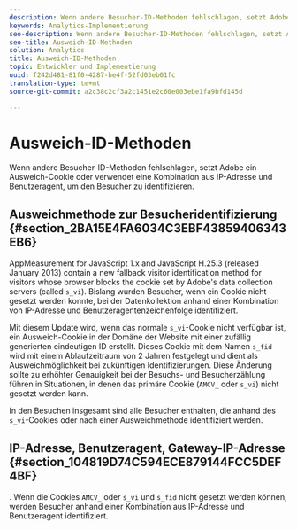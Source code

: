 ```yaml
---
description: Wenn andere Besucher-ID-Methoden fehlschlagen, setzt Adobe ein Ausweich-Cookie oder verwendet eine Kombination aus IP-Adresse und Benutzeragent, um den Besucher zu identifizieren.
keywords: Analytics-Implementierung
seo-description: Wenn andere Besucher-ID-Methoden fehlschlagen, setzt Adobe ein Ausweich-Cookie oder verwendet eine Kombination aus IP-Adresse und Benutzeragent, um den Besucher zu identifizieren.
seo-title: Ausweich-ID-Methoden
solution: Analytics
title: Ausweich-ID-Methoden
topic: Entwickler und Implementierung
uuid: f242d481-81f0-4287-be4f-52fd03eb01fc
translation-type: tm+mt
source-git-commit: a2c38c2cf3a2c1451e2c60e003ebe1fa9bfd145d

---
```



# Ausweich-ID-Methoden

Wenn andere Besucher-ID-Methoden fehlschlagen, setzt Adobe ein Ausweich-Cookie oder verwendet eine Kombination aus IP-Adresse und Benutzeragent, um den Besucher zu identifizieren.

## Ausweichmethode zur Besucheridentifizierung {#section_2BA15E4FA6034C3EBF43859406343EB6}

AppMeasurement for JavaScript 1.x and JavaScript H.25.3 (released January 2013) contain a new fallback visitor identification method for visitors whose browser blocks the cookie set by Adobe's data collection servers (called `s_vi`). Bislang wurden Besucher, wenn ein Cookie nicht gesetzt werden konnte, bei der Datenkollektion anhand einer Kombination von IP-Adresse und Benutzeragentenzeichenfolge identifiziert.

Mit diesem Update wird, wenn das normale `s_vi`-Cookie nicht verfügbar ist, ein Ausweich-Cookie in der Domäne der Website mit einer zufällig generierten eindeutigen ID erstellt. Dieses Cookie mit dem Namen `s_fid` wird mit einem Ablaufzeitraum von 2 Jahren festgelegt und dient als Ausweichmöglichkeit bei zukünftigen Identifizierungen. Diese Änderung sollte zu erhöhter Genauigkeit bei der Besuchs- und Besucherzählung führen in Situationen, in denen das primäre Cookie (`AMCV_` oder `s_vi`) nicht gesetzt werden kann.

In den Besuchen insgesamt sind alle Besucher enthalten, die anhand des `s_vi`-Cookies oder nach einer Ausweichmethode identifiziert werden.

## IP-Adresse, Benutzeragent, Gateway-IP-Adresse {#section_104819D74C594ECE879144FCC5DEF4BF}

. Wenn die Cookies `AMCV_` oder `s_vi` und `s_fid` nicht gesetzt werden können, werden Besucher anhand einer Kombination aus IP-Adresse und Benutzeragent identifiziert.
